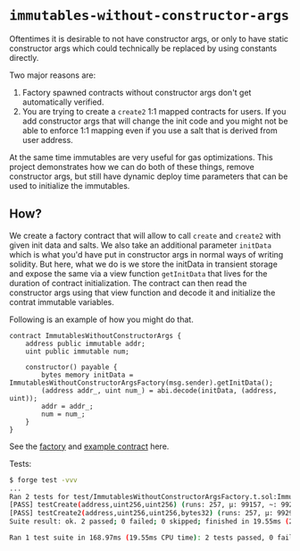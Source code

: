 # `immutables-without-constructor-args`

Oftentimes it is desirable to not have constructor args, or only to have static
constructor args which could technically be replaced by using constants directly.

Two major reasons are:
1. Factory spawned contracts without constructor args don't get automatically verified.
2. You are trying to create a `create2` 1:1 mapped contracts for users. If you add constructor args
   that will change the init code and you might not be able to enforce 1:1 mapping even if you use
   a salt that is derived from user address.

At the same time immutables are very useful for gas optimizations. This project demonstrates how
we can do both of these things, remove constructor args, but still have dynamic deploy time parameters
that can be used to initialize the immutables.

## How?

We create a factory contract that will allow to call `create` and `create2` with given init data and salts.
We also take an additional parameter `initData` which is what you'd have put in constructor args in normal
ways of writing solidity. But here, what we do is we store the initData in transient storage and expose the
same via a view function `getInitData` that lives for the duration of contract initialization. The contract
can then read the constructor args using that view function and decode it and initialize the contrat immutable
variables.

Following is an example of how you might do that.

```solidity
contract ImmutablesWithoutConstructorArgs {
    address public immutable addr;
    uint public immutable num;

    constructor() payable {
        bytes memory initData = ImmutablesWithoutConstructorArgsFactory(msg.sender).getInitData();
        (address addr_, uint num_) = abi.decode(initData, (address, uint));
        addr = addr_;
        num = num_;
    }
}
```

See the [factory](./src/ImmutablesWithoutConstructorArgsFactory.sol) and
[example contract](./test/ImmutablesWithoutConstructorArgsFactory.t.sol) here.

Tests:

```sh
$ forge test -vvv
...
Ran 2 tests for test/ImmutablesWithoutConstructorArgsFactory.t.sol:ImmutablesWithoutConstructorArgsFactoryTest
[PASS] testCreate(address,uint256,uint256) (runs: 257, μ: 99157, ~: 99236)
[PASS] testCreate2(address,uint256,uint256,bytes32) (runs: 257, μ: 99298, ~: 99429)
Suite result: ok. 2 passed; 0 failed; 0 skipped; finished in 19.55ms (27.48ms CPU time)

Ran 1 test suite in 168.97ms (19.55ms CPU time): 2 tests passed, 0 failed, 0 skipped (2 total tests)
```
